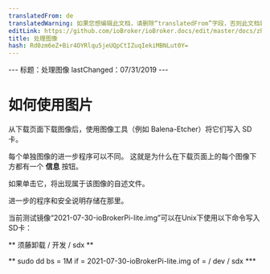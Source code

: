 ```yaml
---
translatedFrom: de
translatedWarning: 如果您想编辑此文档，请删除“translatedFrom”字段，否则此文档将再次自动翻译
editLink: https://github.com/ioBroker/ioBroker.docs/edit/master/docs/zh-cn/install/images.md
title: 处理图像
hash: Rd0zm6eZ+Bir4OYRlqu5jeUQpCtIZuqIekiMBNLut0Y=
---
```

--- 标题：处理图像 lastChanged：07/31/2019 ---

# 如何使用图片
从下载页面下载图像后，使用图像工具（例如 Balena-Etcher）将它们写入 SD 卡。

每个单独图像的进一步程序可以不同。
这就是为什么在下载页面上的每个图像下方都有一个 **信息** 按钮。

如果单击它，将出现属于该图像的自述文件。

进一步的程序和安全说明存储在那里。

当前测试镜像“2021-07-30-ioBrokerPi-lite.img”可以在Unix下使用以下命令写入SD卡：

** 须藤卸载 / 开发 / sdx **

** sudo dd bs = 1M if = 2021-07-30-ioBrokerPi-lite.img of = / dev / sdx ***